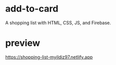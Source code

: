 # add-to-card
 A shopping list with HTML, CSS, JS, and Firebase.

# preview
https://shopping-list-myildiz97.netlify.app
